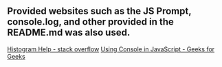 ## Provided websites such as the JS Prompt, console.log, and other provided in the README.md was also used.
[Histogram Help - stack overflow](https://stackoverflow.com/questions/36266895/simple-histogram-algorithm-in-javascript)
[Using Console in JavaScript - Geeks for Geeks](https://www.geeksforgeeks.org/console-in-javascript/)